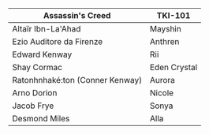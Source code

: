 | Assassin's Creed | TKI-101 |
|---|---|
| Altaïr Ibn-La'Ahad | Mayshin |
| Ezio Auditore da Firenze | Anthren |
| Edward Kenway | Rii |
| Shay Cormac | Eden Crystal |
| Ratonhnhaké:ton (Conner Kenway) | Aurora |
| Arno Dorion | Nicole |
| Jacob Frye | Sonya |
| Desmond Miles | Alla |

